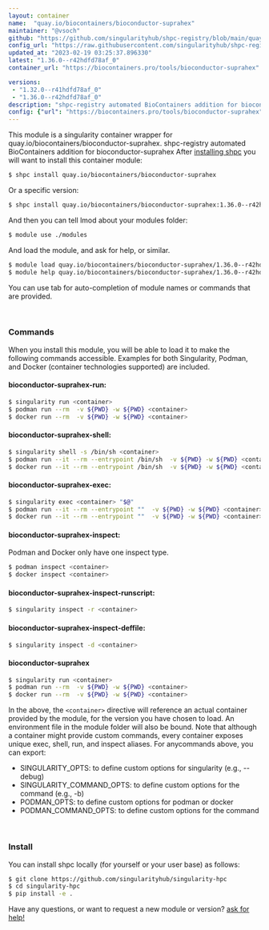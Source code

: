 ```yaml
---
layout: container
name:  "quay.io/biocontainers/bioconductor-suprahex"
maintainer: "@vsoch"
github: "https://github.com/singularityhub/shpc-registry/blob/main/quay.io/biocontainers/bioconductor-suprahex/container.yaml"
config_url: "https://raw.githubusercontent.com/singularityhub/shpc-registry/main/quay.io/biocontainers/bioconductor-suprahex/container.yaml"
updated_at: "2023-02-19 03:25:37.896330"
latest: "1.36.0--r42hdfd78af_0"
container_url: "https://biocontainers.pro/tools/bioconductor-suprahex"

versions:
 - "1.32.0--r41hdfd78af_0"
 - "1.36.0--r42hdfd78af_0"
description: "shpc-registry automated BioContainers addition for bioconductor-suprahex"
config: {"url": "https://biocontainers.pro/tools/bioconductor-suprahex", "maintainer": "@vsoch", "description": "shpc-registry automated BioContainers addition for bioconductor-suprahex", "latest": {"1.36.0--r42hdfd78af_0": "sha256:62e7a03c4c23869224658e3ea378b1ec21ccf0c0bd92d876f7f9b3f6c5a8dc74"}, "tags": {"1.32.0--r41hdfd78af_0": "sha256:144cf3309edc7828bacb40d2258a90af6bdf1ff287321bb7cc59ad12334bab4b", "1.36.0--r42hdfd78af_0": "sha256:62e7a03c4c23869224658e3ea378b1ec21ccf0c0bd92d876f7f9b3f6c5a8dc74"}, "docker": "quay.io/biocontainers/bioconductor-suprahex"}
---
```


This module is a singularity container wrapper for quay.io/biocontainers/bioconductor-suprahex.
shpc-registry automated BioContainers addition for bioconductor-suprahex
After [installing shpc](#install) you will want to install this container module:


```bash
$ shpc install quay.io/biocontainers/bioconductor-suprahex
```

Or a specific version:

```bash
$ shpc install quay.io/biocontainers/bioconductor-suprahex:1.36.0--r42hdfd78af_0
```

And then you can tell lmod about your modules folder:

```bash
$ module use ./modules
```

And load the module, and ask for help, or similar.

```bash
$ module load quay.io/biocontainers/bioconductor-suprahex/1.36.0--r42hdfd78af_0
$ module help quay.io/biocontainers/bioconductor-suprahex/1.36.0--r42hdfd78af_0
```

You can use tab for auto-completion of module names or commands that are provided.

<br>

### Commands

When you install this module, you will be able to load it to make the following commands accessible.
Examples for both Singularity, Podman, and Docker (container technologies supported) are included.

#### bioconductor-suprahex-run:

```bash
$ singularity run <container>
$ podman run --rm  -v ${PWD} -w ${PWD} <container>
$ docker run --rm  -v ${PWD} -w ${PWD} <container>
```

#### bioconductor-suprahex-shell:

```bash
$ singularity shell -s /bin/sh <container>
$ podman run --it --rm --entrypoint /bin/sh  -v ${PWD} -w ${PWD} <container>
$ docker run --it --rm --entrypoint /bin/sh  -v ${PWD} -w ${PWD} <container>
```

#### bioconductor-suprahex-exec:

```bash
$ singularity exec <container> "$@"
$ podman run --it --rm --entrypoint ""  -v ${PWD} -w ${PWD} <container> "$@"
$ docker run --it --rm --entrypoint ""  -v ${PWD} -w ${PWD} <container> "$@"
```

#### bioconductor-suprahex-inspect:

Podman and Docker only have one inspect type.

```bash
$ podman inspect <container>
$ docker inspect <container>
```

#### bioconductor-suprahex-inspect-runscript:

```bash
$ singularity inspect -r <container>
```

#### bioconductor-suprahex-inspect-deffile:

```bash
$ singularity inspect -d <container>
```



#### bioconductor-suprahex

```bash
$ singularity run <container>
$ podman run --rm  -v ${PWD} -w ${PWD} <container>
$ docker run --rm  -v ${PWD} -w ${PWD} <container>
```


In the above, the `<container>` directive will reference an actual container provided
by the module, for the version you have chosen to load. An environment file in the
module folder will also be bound. Note that although a container
might provide custom commands, every container exposes unique exec, shell, run, and
inspect aliases. For anycommands above, you can export:

 - SINGULARITY_OPTS: to define custom options for singularity (e.g., --debug)
 - SINGULARITY_COMMAND_OPTS: to define custom options for the command (e.g., -b)
 - PODMAN_OPTS: to define custom options for podman or docker
 - PODMAN_COMMAND_OPTS: to define custom options for the command

<br>

### Install

You can install shpc locally (for yourself or your user base) as follows:

```bash
$ git clone https://github.com/singularityhub/singularity-hpc
$ cd singularity-hpc
$ pip install -e .
```

Have any questions, or want to request a new module or version? [ask for help!](https://github.com/singularityhub/singularity-hpc/issues)
